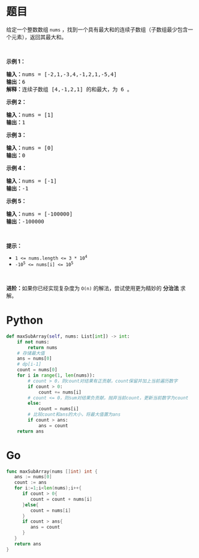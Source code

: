 # 题目

<p>给定一个整数数组 <code>nums</code> ，找到一个具有最大和的连续子数组（子数组最少包含一个元素），返回其最大和。</p>

<p> </p>

<p><strong>示例 1：</strong></p>

<pre>
<strong>输入：</strong>nums = [-2,1,-3,4,-1,2,1,-5,4]
<strong>输出：</strong>6
<strong>解释：</strong>连续子数组 [4,-1,2,1] 的和最大，为 6 。
</pre>

<p><strong>示例 2：</strong></p>

<pre>
<strong>输入：</strong>nums = [1]
<strong>输出：</strong>1
</pre>

<p><strong>示例 3：</strong></p>

<pre>
<strong>输入：</strong>nums = [0]
<strong>输出：</strong>0
</pre>

<p><strong>示例 4：</strong></p>

<pre>
<strong>输入：</strong>nums = [-1]
<strong>输出：</strong>-1
</pre>

<p><strong>示例 5：</strong></p>

<pre>
<strong>输入：</strong>nums = [-100000]
<strong>输出：</strong>-100000
</pre>

<p> </p>

<p><strong>提示：</strong></p>

<ul>
	<li><code>1 <= nums.length <= 3 * 10<sup>4</sup></code></li>
	<li><code>-10<sup>5</sup> <= nums[i] <= 10<sup>5</sup></code></li>
</ul>

<p> </p>

<p><strong>进阶：</strong>如果你已经实现复杂度为 <code>O(n)</code> 的解法，尝试使用更为精妙的 <strong>分治法</strong> 求解。</p>



# Python

```python
def maxSubArray(self, nums: List[int]) -> int:
    if not nums:
        return nums
    # 存储最大值
    ans = nums[0]
    # dp[i-1]
    count = nums[0]
    for i in range(1, len(nums)):
        # count > 0，则count对结果有正贡献，count保留并加上当前遍历数字
        if count > 0:
            count += nums[i]
        # count <= 0，则sum对结果负贡献，抛弃当前count，更新当前数字为count
        else:
            count = nums[i]
        # 比较count和ans的大小，将最大值置为ans
        if count > ans:
            ans = count
    return ans
```

# Go

```go
func maxSubArray(nums []int) int {
   ans := nums[0]
   count := ans
   for i:=1;i<len(nums);i++{
      if count > 0{
         count = count + nums[i]
      }else{
         count = nums[i]
      }
      if count > ans{
         ans = count
      }
   }
   return ans
}
```